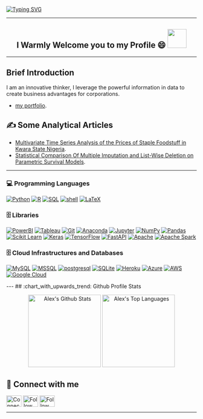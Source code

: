 <a href="https://git.io/typing-svg"><img src="https://readme-typing-svg.herokuapp.com?font=Fira+Code&weight=500&size=19&pause=1000&color=F71B2C&background=E9FFC600&random=false&width=435&lines=Hi+there%2C+I+am+Alex+Adenuga;A+Data+Scientist%2FAnalyst;A+Machine+Learning+Engineer;An+Artificial+Intelligence+Developer;A+Database%2FCRM+Administrator" alt="Typing SVG" /></a>

---

   <h2 align="center"> I Warmly Welcome you to my Profile 😄 <img src="😄:" width="50px"></img> </h2>
   
     
---
## Brief Introduction
I am an innovative thinker, I leverage the powerful information in data to create business advantages for corporations.
- [my portfolio](https://alexadenuga.github.io).




## :writing_hand: Some Analytical Articles
- [Multivariate Time Series Analysis of the Prices of Staple Foodstuff in Kwara State Nigeria](https://www.researchgate.net/publication/352465996_MULTIVARIATE_TIME_SERIES_ANALYSIS_ON_THE_PRICES_OF_STAPLE_FOODSTUFFS_IN_KWARA_STATE_NIGERIA).
- [Statistical Comparison Of Multiple Imputation and List-Wise Deletion on Parametric Survival Models](https://www.researchgate.net/publication/352441538_STATISTICAL_COMPARISON_OF_MULTIPLE_IMPUTATION_AND_LIST-WISE_DELETION_ON_PARAMETRIC_SURVIVAL_MODELS).

---
### :computer: Programming Languages

<p>   
  <a href="#"><img alt="Python" src="https://img.shields.io/badge/Python%20-3776AB.svg?logo=python&logoColor=white"></a>
  <a href="#"><img alt="R" src="https://img.shields.io/badge/R%20-276DC3.svg?logo=R&logoColor=white"></a>
  <a href="#"><img alt="SQL" src="https://img.shields.io/badge/SQL%20-4053D6.svg?logo=amazon-dynamodb&logoColor=white"></a>
   <a href="#"><img alt="shell" src="https://img.shields.io/badge/-PowerShell-5391FE.svg?logo=PowerShell&logoColor=white"></a>
   <a href="#"><img alt="LaTeX" src="https://img.shields.io/badge/-LaTeX-008080.svg?logo=LaTeX&logoColor=white"></a>
   
### 🗄️ Libraries

<p>
   <a href="#"><img alt="PowerBI" src="https://img.shields.io/badge/Power_BI-F2C811?logo=Power%20BI&logoColor=white"></a>
  <a href="#"><img alt="Tableau" src="https://img.shields.io/badge/Tableau-FFFFFF?logo=Tableau&logoColor=#E97627"></a>
  <a href="#"><img alt="Git" src="https://img.shields.io/badge/Git%20-%23F05033.svg?logo=git&logoColor=white"></a>
  <a href="#"><img alt="Anaconda" src="https://img.shields.io/badge/Anaconda-342B029.svg?logo=anaconda&logoColor=white"></a>
  <a href="#"><img alt="Jupyter" src="https://img.shields.io/badge/Jupyter-F37626.svg?logo=Jupyter&logoColor=white"></a>
  <a href="#"><img alt="NumPy" src="https://img.shields.io/badge/NumPy%20-%23013243.svg?logo=numpy&logoColor=white"></a>
  <a href="#"><img alt="Pandas" src="https://img.shields.io/badge/Pandas%20-%23150458.svg?logo=pandas&logoColor=white"></a>
  <a href="#"><img alt="Scikit Learn" src="https://img.shields.io/badge/scikit_learn%20-F7931E.svg?logo=scikitlearn&logoColor=white"></a>
  <a href="#"><img alt="Keras" src="https://img.shields.io/badge/Keras%20-%23D00000.svg?logo=Keras&logoColor=white"></a>
  <a href="#"><img alt="TensorFlow" src="https://img.shields.io/badge/TensorFlow%20-%23FF6F00.svg?logo=TensorFlow&logoColor=white"></a>
   <a href="#"><img alt="FastAPI" src="https://img.shields.io/badge/fastapi-109989.svg?logo=FASTAPI&logoColor=white"></a>
  <a href="#"><img alt="Apache" src="https://img.shields.io/badge/Apache-D22128.svg?logo=Apache&logoColor=white"></a>
  <a href="#"><img alt="Apache Spark" src="https://img.shields.io/badge/Apache_Spark-FFFFFF.svg?logo=apachespark&logoColor=#E35A16"></a>
</p>

### 🗄️ Cloud Infrastructures and Databases

<p>
     <a href="#"><img alt="MySQL" src="https://img.shields.io/badge/MySQL-%2300f.svg?logo=mysql&logoColor=white"></a>
   <a href="#"><img alt="MSSQL" src="https://img.shields.io/badge/MSSQL-CC2927.svg?logo=microsoft-sql-server&logoColor=#CC2927"></a>
   <a href="#"><img alt="postgresql" src ="https://img.shields.io/badge/PostgreSQL-316192.svg?logo=postgresql&logoColor=white"></a>
   <a href="#"><img alt="SQLite" src ="https://img.shields.io/badge/SQLite-07405E.svg?logo=sqlite&logoColor=white"></a>
   <a href="#"><img alt="Heroku" src="https://img.shields.io/badge/Heroku%20-%23430098.svg?logo=heroku&logoColor=white"></a>
   <a href="#"><img alt="Azure" src ="https://img.shields.io/badge/microsoft%20azure-0089D6.svg?logo=microsoft-azure&logoColor=white"></a>
   <a href="#"><img alt="AWS" src ="https://img.shields.io/badge/Amazon_AWS-FF9900.svg?logo=amazonaws&logoColor=white"></a>
   <a href="#"><img alt="Google Cloud" src ="https://img.shields.io/badge/Google_Cloud-4285F4.svg?logo=google-cloud&logoColor=white"></a>
   </p>
---  
## :chart_with_upwards_trend: Github Profile Stats

<p align="center" >
  <a href="#"><img alt="Alex's Github Stats" src="https://github-readme-stats.vercel.app/api?username=Alexadenuga&show_icons=true&theme=radical" height="192px"/></a> <a href="#"><img alt="Alex's Top Languages" src="https://github-readme-stats.vercel.app/api/top-langs/?username=Alexadenuga&layout=compact&theme=radical" height="192px"/></a>
 
## :link: Connect with me

<a href="https://www.linkedin.com/in/alexadenuga/" target="blank"><img align="center" src="https://raw.githubusercontent.com/rahuldkjain/github-profile-readme-generator/master/src/images/icons/Social/linked-in-alt.svg" alt="Connect with me @alexadenuga" height="30" width="40" /></a>
<a href="https://twitter.com/alexadenuga" target="blank"><img align="center" src="https://raw.githubusercontent.com/rahuldkjain/github-profile-readme-generator/master/src/images/icons/Social/twitter.svg" alt="Follow me @alexadenuga" height="30" width="40" /></a>
<a href="https://instagram.com/alexadenuga" target="blank"><img align="center" src="https://raw.githubusercontent.com/rahuldkjain/github-profile-readme-generator/master/src/images/icons/Social/instagram.svg" alt="Follow me @alexadenuga" height="30" width="40" /></a>

---
